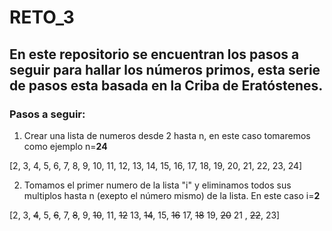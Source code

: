 # RETO_3
## En este repositorio se encuentran los pasos a seguir para hallar los números primos, esta serie de pasos esta basada en la Criba de Eratóstenes.
### Pasos a seguir:
1. Crear una lista de numeros desde 2 hasta n, en este caso tomaremos como ejemplo n=**24** 

[2, 3, 4, 5, 6, 7, 8, 9, 10, 11, 12, 13, 14, 15, 16, 17, 18, 19, 20, 21, 22, 23, 24]

2. Tomamos el primer numero de la lista "i" y eliminamos todos sus multiplos hasta n (exepto el número mismo) de la lista.
   En este caso i=**2**

 [2, 3, ~~4~~, 5, ~~6~~, 7, ~~8~~, 9, ~~10~~, 11, ~~12~~ 13, ~~14~~, 15, ~~16~~ 17, ~~18~~ 19, ~~20~~ 21 , ~~22~~, 23]

 
